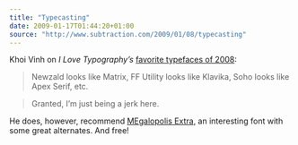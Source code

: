 ```yaml
---
title: "Typecasting"
date: 2009-01-17T01:44:20+01:00
source: "http://www.subtraction.com/2009/01/08/typecasting"
---
```


Khoi Vinh on <cite>I Love Typography’s</cite> [favorite typefaces of 2008](http://ilovetypography.com/2008/12/25/best-fonts-of-2008/):

> Newzald looks like Matrix, FF Utility looks like Klavika, Soho looks like Apex Serif, etc.

> Granted, I’m just being a jerk here.

He does, however, recommend [MEgalopolis Extra](http://www.smeltery.net/fonts/megalopolis-extra), an interesting font with some great alternates. And free!

